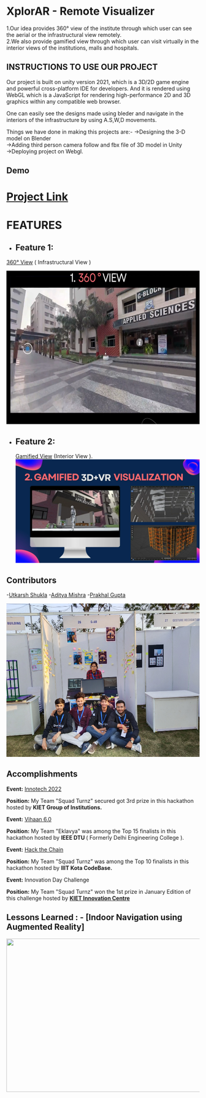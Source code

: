 <!-- which  -->
# XplorAR - Remote Visualizer
 
1.Our idea provides 360° view of the institute through which user can see the aerial or the infrastructural view remotely. </br>
2.We also provide gamified view through which user can visit virtually in the interior views of the institutions, malls and hospitals.

 
## INSTRUCTIONS TO USE OUR PROJECT

Our project is built on unity version 2021, which is a 3D/2D game engine and powerful cross-platform IDE for developers. And it is rendered using WebGL which is a JavaScript for rendering high-performance 2D and 3D graphics within any compatible web browser.

One can easily see the designs made using bleder and navigate in the interiors of the infrastructure by using A.S,W,D movements.

Things we have done in making this projects are:- 
->Designing the 3-D model on Blender </br>
->Adding third person camera follow and fbx file of 3D model in Unity </br>
->Deploying project on Webgl. </br>



## Demo
# [Project Link](https://xplorar.netlify.app/)


# FEATURES
 - ## **Feature 1:**  </br>
  [ 360° View](https://orbix360.com/t/OFYPMIMh76hoqUEmXUrBTiHfPrw1/6462557812424704) ( Infrastructural View )

<img src ="1.png" width ="700" height = "400">


- ## **Feature 2:** </br>
  [Gamified View](https://thunderous-sherbet-80b45f.netlify.app/) (Interior View ).
   ![](2.png)

## Contributors


-[Utkarsh Shukla](https://github.com/kapilsingh2003)
-[Aditya Mishra](https://github.com/kapilsingh2003)
-[Prakhal Gupta](https://github.com/kapilsingh2003)

<img src = "3.jpg" width = "550" height = "400">

## Accomplishments


**Event:**  [Innotech 2022](https://innotech.kiet.edu/)

**Position:** My Team "Squad Turnz" secured got 3rd prize in this hackathon hosted by <b>KIET Group of Institutions. 
</b>  

**Event:**  [Vihaan 6.0 ](https://vihaan.ieeedtu.in/)

**Position:** My Team "Eklavya" was among the Top 15 finalists in this hackathon hosted by <b>IEEE DTU
</b>( Formerly Delhi Engineering College ).  

**Event:**  [Hack the Chain](https://hackthechain.vercel.app/)

**Position:** My Team "Squad Turnz"  was among the Top 10 finalists in this hackathon hosted by <b>IIIT Kota CodeBase. 
</b>  

**Event:**  Innovation Day Challenge

**Position:** My Team "Squad Turnz"  won the 1st prize in January Edition of this challenge  hosted by <b> [KIET Innovation Centre](https://www.kiet.edu/innovation-center)
</b>  


## Lessons Learned :  - [Indoor Navigation using Augmented Reality]

<img src = "ab.gif" width = "700" height = "400">

